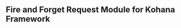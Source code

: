 Fire and Forget Request Module for Kohana Framework
---------------------------------------------------

